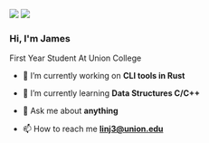 [![](https://img.shields.io/badge/linkedin-%230077B5.svg?&style=for-the-badge&logo=linkedin&logoColor=white)](https://www.linkedin.com/in/jameslinurl/)
[![](https://img.shields.io/badge/Gmail-D14836?style=for-the-badge&logo=gmail&logoColor=white)](mailto:linj3@union.edu)

### Hi, I'm James
First Year Student At Union College
- 🔭 I’m currently working on **CLI tools in Rust**

- 🌱 I’m currently learning **Data Structures C/C++**

- 💬 Ask me about **anything**

- 📫 How to reach me **linj3@union.edu**

